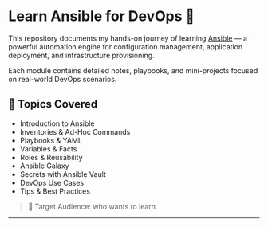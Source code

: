 # Learn Ansible for DevOps 🚀

This repository documents my hands-on journey of learning [Ansible](https://www.ansible.com/) — a powerful automation engine for configuration management, application deployment, and infrastructure provisioning.

Each module contains detailed notes, playbooks, and mini-projects focused on real-world DevOps scenarios.

## 📘 Topics Covered

- Introduction to Ansible
- Inventories & Ad-Hoc Commands
- Playbooks & YAML
- Variables & Facts
- Roles & Reusability
- Ansible Galaxy
- Secrets with Ansible Vault
- DevOps Use Cases
- Tips & Best Practices

> 📌 Target Audience: who wants to learn.

---
